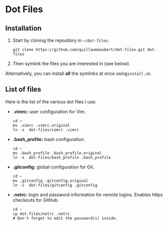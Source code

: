 Dot Files
=========

Installation
------------

 1. Start by cloning the repository in ```~/dot-files```:

	```
	git clone https://github.com/guillaumeaubert/dot-files.git dot-files
	```

 2. Then symlink the files you are interested in (see below).

Alternatively, you can install **all** the symlinks at once using`install.sh`.


List of files
-------------

Here is the list of the various dot files I use:

 * **.vimrc:** user configuration for Vim.

	```
	cd ~
	mv .vimrc .vimrc.original
	ln -s  dot-files/vimrc .vimrc
	```

 * **.bash_profile:** bash configuration.

	```
	cd ~
	mv .bash_profile .bash_profile.original
	ln -s  dot-files/bash_profile .bash_profile
	```

 * **.gitconfig:** global configuration for Git.

	```
	cd ~
	mv .gitconfig .gitconfig.original
	ln -s  dot-files/gitconfig .gitconfig
	```

 * **.netrc:** login and password information for remote logins. Enables https checkouts for GitHub.

	```
	cd ~
	cp dot-files/netrc .netrc
	# Don't forget to edit the password(s) inside.
	```

